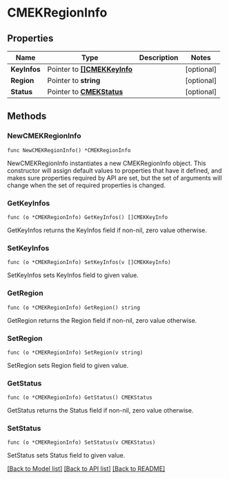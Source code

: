 # CMEKRegionInfo

## Properties

Name | Type | Description | Notes
------------ | ------------- | ------------- | -------------
**KeyInfos** | Pointer to [**[]CMEKKeyInfo**](CMEKKeyInfo.md) |  | [optional] 
**Region** | Pointer to **string** |  | [optional] 
**Status** | Pointer to [**CMEKStatus**](CMEKStatus.md) |  | [optional] 

## Methods

### NewCMEKRegionInfo

`func NewCMEKRegionInfo() *CMEKRegionInfo`

NewCMEKRegionInfo instantiates a new CMEKRegionInfo object.
This constructor will assign default values to properties that have it defined,
and makes sure properties required by API are set, but the set of arguments
will change when the set of required properties is changed.

### GetKeyInfos

`func (o *CMEKRegionInfo) GetKeyInfos() []CMEKKeyInfo`

GetKeyInfos returns the KeyInfos field if non-nil, zero value otherwise.

### SetKeyInfos

`func (o *CMEKRegionInfo) SetKeyInfos(v []CMEKKeyInfo)`

SetKeyInfos sets KeyInfos field to given value.

### GetRegion

`func (o *CMEKRegionInfo) GetRegion() string`

GetRegion returns the Region field if non-nil, zero value otherwise.

### SetRegion

`func (o *CMEKRegionInfo) SetRegion(v string)`

SetRegion sets Region field to given value.

### GetStatus

`func (o *CMEKRegionInfo) GetStatus() CMEKStatus`

GetStatus returns the Status field if non-nil, zero value otherwise.

### SetStatus

`func (o *CMEKRegionInfo) SetStatus(v CMEKStatus)`

SetStatus sets Status field to given value.


[[Back to Model list]](../README.md#documentation-for-models) [[Back to API list]](../README.md#documentation-for-api-endpoints) [[Back to README]](../README.md)


